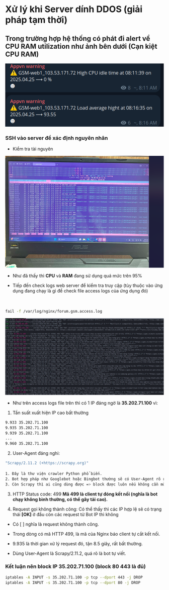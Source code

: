 # Xử lý khi Server dính DDOS (giải pháp tạm thời)

## Trong trường hợp hệ thống có phát đi alert về CPU RAM utilization như ảnh bên dưới (Cạn kiệt CPU RAM)

![alt text](image.png)

### SSH vào server để xác định nguyên nhân

- Kiểm tra tài nguyên

![alt text](image-1.png)

- Như đã thấy thì **CPU** và **RAM** đang sử dụng quá mức trên 95%


- Tiếp đến check logs web server để kiểm tra truy cập (tùy thuộc vào ứng dụng đang chạy là gì để check file access logs của ứng dụng đó)


```bash 


fail -f /var/log/nginx/forum.gsm.access.log
```

![alt text](image-2.png)

- Như trên access logs file trên thì có 1 IP đáng ngờ là **35.202.71.100** vì:

1. Tần suất xuất hiện IP cao bất thường

```bash 
9.933 35.202.71.100
9.935 35.202.71.100
9.939 35.202.71.100
...
9.960 35.202.71.100


```
2. User-Agent đáng nghi: 

```bash 
"Scrapy/2.11.2 (+https://scrapy.org)"

1. Đây là thư viện crawler Python phổ biến.
2. Bot hợp pháp như Googlebot hoặc Bingbot thường sẽ có User-Agent rõ ràng và uy tín.
3. Còn Scrapy thì ai cũng dùng được => block được luôn nếu không cần mở public crawl.
``` 

3. HTTP Status code: 499 **Mã 499 là client tự đóng kết nối (nghĩa là bot chạy không bình thường, có thể gây tải cao).**

4. Request gọi không thành công: Có thể thấy thì các IP hợp lệ sẽ có trạng thái **[OK]** ở đầu còn các request từ Bot IP thì không 

- Có [ ] nghĩa là request không thành công.

- Trong dòng có mã HTTP 499, là mã của Nginx báo client tự cắt kết nối.

- 9.935 là thời gian xử lý request đó, tận 8.5 giây, rất bất thường.

- Dùng User-Agent là Scrapy/2.11.2, quá rõ là bot tự viết.

### Kết luận nên block IP **35.202.71.100** (block 80 443 là đủ)

```bash 
iptables -A INPUT -s 35.202.71.100 -p tcp --dport 443 -j DROP 
iptables -A INPUT -s 35.202.71.100 -p tcp --dport 80 -j DROP 
```
